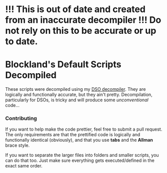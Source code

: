 # !!! This is out of date and created from an inaccurate decompiler !!! Do not rely on this to be accurate or up to date.

# Blockland's Default Scripts Decompiled

These scripts were decompiled using my [DSO decompiler](https://github.com/Electrk/dso.js).  They are logically and functionally accurate, but they ain't pretty.  Decompilation, particularly for DSOs, is tricky and will produce some _unconventional_ code...


### Contributing

If you want to help make the code prettier, feel free to submit a pull request.  The only requirements are that the prettified code is logically and functionally identical (obviously), and that you use **tabs** and the **Allman** brace style.

If you want to separate the larger files into folders and smaller scripts, you can do that too.  Just make sure everything gets executed/defined in the exact same order.
